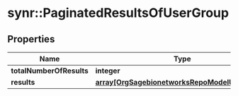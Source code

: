 # synr::PaginatedResultsOfUserGroup


## Properties
Name | Type | Description | Notes
------------ | ------------- | ------------- | -------------
**totalNumberOfResults** | **integer** |  | [optional] 
**results** | [**array[OrgSagebionetworksRepoModelUserGroup]**](org.sagebionetworks.repo.model.UserGroup.md) |  | [optional] 


